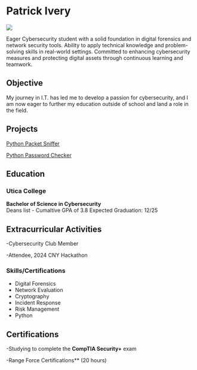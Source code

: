 #  Patrick Ivery
<a href="https://linkedin.com/in/patrick-ivery-b4ab60337"><img src="https://img.shields.io/badge/-LinkedIn-0072b1?&style=for-the-badge&logo=linkedin&logoColor=white" /></a>



Eager Cybersecurity student with a solid foundation in digital forensics and network security tools. Ability to apply 
technical knowledge and problem-solving skills in real-world settings. Committed to enhancing cybersecurity 
measures and protecting digital assets through continuous learning and teamwork. 

## Objective


My journey in I.T. has led me to develop a passion for cybersecurity, and I am now eager to further my education outside of school and land a role in the field. 


## Projects
[Python Packet Sniffer ](https://github.com/PatIvery123/Python-Packet-Sniffer-/tree/main)

[Python Password Checker ](https://github.com/PatIvery123/Python-Password-Checker-/blob/main/README.md)




## Education

### Utica College
**Bachelor of Science in Cybersecurity**  
Deans list - Cumaltive GPA of 3.8 
Expected Graduation: 12/25

## Extracurricular Activities
-Cybersecurity Club Member

-Attendee, 2024 CNY Hackathon



###  Skills/Certifications
- Digital Forensics
- Network Evaluation
- Cryptography
- Incident Response
- Risk Management
- Python



## Certifications
-Studying to complete the **CompTIA Security+** exam

-Range Force Certifications** (20 hours)


